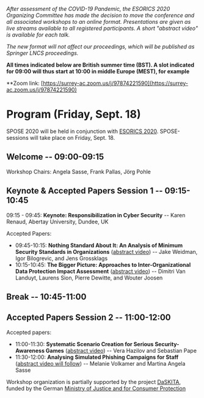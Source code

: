 
*After assessment of the COVID-19 Pandemic, the ESORICS 2020 Organizing Committee has made the decision to move the conference and all associated workshops to an online format. Presentations are given as live streams available to all registered participants. A short "abstract video" is available for each talk.*

*The new format will not affect our proceedings, which will be published as Springer LNCS proceedings.*

**All times indicated below are British summer time (BST). A slot indicated for 09:00 will thus start at 10:00 in middle Europe (MEST), for example**

**Zoom link: [https://surrey-ac.zoom.us/j/97874221590](https://surrey-ac.zoom.us/j/97874221590)

# Program (Friday, Sept. 18)

SPOSE 2020 will be held in conjunction with [ESORICS 2020](https://www.surrey.ac.uk/esorics-2020). SPOSE-sessions will take place on Friday, Sept. 18.

## Welcome -- 09:00-09:15

Workshop Chairs: Angela Sasse, Frank Pallas, Jörg Pohle

## Keynote & Accepted Papers Session 1 -- 09:15-10:45

09:15 - 09:45: **Keynote: Responsibilization in Cyber Security** -- Karen Renaud, Abertay University, Dundee, UK

Accepted Papers:

* 09:45-10:15: **Nothing Standard About It: An Analysis of Minimum Security Standards in Organizations** ([abstract video](https://www.youtube.com/watch?v=Mlul_uXXaoU)) -- Jake Weidman, Igor Bilogrevic, and Jens Grossklags
* 10:15-10:45: **The Bigger Picture: Approaches to Inter-Organizational Data Protection Impact Assessment** ([abstract video](https://youtu.be/SP-nih32yhE)) -- Dimitri Van Landuyt, Laurens Sion, Pierre Dewitte, and Wouter Joosen

## Break -- 10:45-11:00

## Accepted Papers Session 2 -- 11:00-12:00

Accepted papers:

* 11:00-11:30: **Systematic Scenario Creation for Serious Security-Awareness Games** ([abstract video](https://youtu.be/cnyHYr-xHMo)) -- Vera Hazilov and Sebastian Pape
* 11:30-12:00: **Analysing Simulated Phishing Campaigns for Staff** ([abstract video will follow]()) -- Melanie Volkamer and Martina Angela Sasse

Workshop organization is partially supported by the project [DaSKITA](https://www.ise.tu-berlin.de/menue/projekte/daskita/), funded by the German [Ministry of Justice and for Consumer Protection](https://www.bmjv.de)
